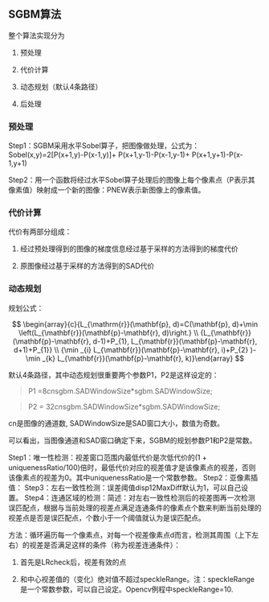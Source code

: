 ## SGBM算法

整个算法实现分为

1. 预处理

2. 代价计算

3. 动态规划（默认4条路径）

4. 后处理


### 预处理

Step1：SGBM采用水平Sobel算子，把图像做处理，公式为：
Sobel(x,y)=2[P(x+1,y)-P(x-1,y)]+ P(x+1,y-1)-P(x-1,y-1)+ P(x+1,y+1)-P(x-1,y+1)

Step2：用一个函数将经过水平Sobel算子处理后的图像上每个像素点（P表示其像素值）映射成一个新的图像：PNEW表示新图像上的像素值。

### 代价计算

代价有两部分组成：

1. 经过预处理得到的图像的梯度信息经过基于采样的方法得到的梯度代价

2. 原图像经过基于采样的方法得到的SAD代价

### 动态规划

规划公式：

$$
\begin{array}{c}{L_{\mathrm{r}}(\mathbf{p}, d)=C(\mathbf{p}, d)+\min \left(L_{\mathbf{r}}(\mathbf{p}-\mathbf{r}, d)\right.} \\ {L_{\mathbf{r}}(\mathbf{p}-\mathbf{r}, d-1)+P_{1}, L_{\mathbf{r}}(\mathbf{p}-\mathbf{r}, d+1)+P_{1}} \\ {\min _{i} L_{\mathbf{r}}(\mathbf{p}-\mathbf{r}, i)+P_{2} )-\min _{k} L_{\mathbf{r}}(\mathbf{p}-\mathbf{r}, k)}\end{array}
$$

默认4条路径，其中动态规划很重要两个参数P1，P2是这样设定的：

> P1 =8*cn*sgbm.SADWindowSize*sgbm.SADWindowSize;

> P2 = 32*cn*sgbm.SADWindowSize*sgbm.SADWindowSize;

cn是图像的通道数, SADWindowSize是SAD窗口大小，数值为奇数。

可以看出，当图像通道和SAD窗口确定下来，SGBM的规划参数P1和P2是常数。

Step1：唯一性检测：视差窗口范围内最低代价是次低代价的(1 + uniquenessRatio/100)倍时，最低代价对应的视差值才是该像素点的视差，否则该像素点的视差为0。其中uniquenessRatio是一个常数参数。
Step2：亚像素插值：
Step3：左右一致性检测：误差阈值disp12MaxDiff默认为1，可以自己设置。
Step4：连通区域的检测：简述：对左右一致性检测后的视差图再一次检测误匹配点，根据与当前处理的视差点满足连通条件的像素点个数来判断当前处理的视差点是否是误匹配点，个数小于一个阈值就认为是误匹配点。

方法：循环遍历每一个像素点，对每一个视差像素点d而言，检测其周围（上下左右）的视差是否满足这样的条件（称为视差连通条件）：

1. 首先是LRcheck后，视差有效的点

2. 和中心视差值的（变化）绝对值不超过speckleRange。注：speckleRange是一个常数参数，可以自己设定。Opencv例程中speckleRange=10.
